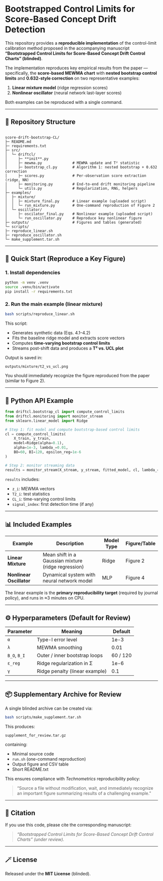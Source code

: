 
# Bootstrapped Control Limits for Score-Based Concept Drift Detection

This repository provides a **reproducible implementation** of the control-limit calibration method proposed in the accompanying manuscript  
**“Bootstrapped Control Limits for Score-Based
Concept Drift Control Charts” (blinded)**.

The implementation reproduces key empirical results from the paper — specifically, the **score-based MEWMA chart** with **nested bootstrap control limits** and **0.632-style correction** on two representative examples:
1. **Linear mixture model** (ridge regression scores)
2. **Nonlinear oscillator** (neural network last-layer scores)

Both examples can be reproduced with a single command.

---

## 🧱 Repository Structure

```

score-drift-bootstrap-CL/
├─ README.md
├─ requirements.txt
├─ src/
│  └─ driftcl/
│     ├─ **init**.py
│     ├─ mewma.py              # MEWMA update and T² statistic
│     ├─ bootstrap_cl.py       # Algorithm 1: nested bootstrap + 0.632 correction
│     ├─ scores.py             # Per-observation score extraction (ridge, NN)
│     ├─ monitoring.py         # End-to-end drift monitoring pipeline
│     └─ utils.py              # Regularization, RNG, helpers
├─ examples/
│  ├─ mixture/
│  │  ├─ mixture_final.py      # Linear example (uploaded script)
│  │  └─ run_mixture.py        # One-command reproduction of Figure 2
│  └─ oscillator/
│     ├─ oscilator_final.py    # Nonlinear example (uploaded script)
│     └─ run_oscillator.py     # Reproduce key nonlinear figure
├─ outputs/                    # Figures and tables (generated)
└─ scripts/
├─ reproduce_linear.sh
├─ reproduce_oscillator.sh
└─ make_supplement.tar.sh

````

---

## 🚀 Quick Start (Reproduce a Key Figure)

### 1. Install dependencies
```bash
python -m venv .venv
source .venv/bin/activate
pip install -r requirements.txt
````

### 2. Run the main example (linear mixture)

```bash
bash scripts/reproduce_linear.sh
```

This script:

* Generates synthetic data (Eqs. 4.1–4.2)
* Fits the baseline ridge model and extracts score vectors
* Computes **time-varying bootstrap control limits**
* Streams post-shift data and produces a **T² vs. UCL plot**

Output is saved in:

```
outputs/mixture/t2_vs_ucl.png
```

You should immediately recognize the figure reproduced from the paper (similar to Figure 2).

---

## 🧩 Python API Example

```python
from driftcl.bootstrap_cl import compute_control_limits
from driftcl.monitoring import monitor_stream
from sklearn.linear_model import Ridge

# Step 1: fit model and compute bootstrap-based control limits
cl = compute_control_limits(
    X_train, y_train,
    model=Ridge(alpha=0.1),
    alpha=1e-3, lambda_=0.01,
    BO=60, BI=120, epsilon_reg=1e-6
)

# Step 2: monitor streaming data
results = monitor_stream(X_stream, y_stream, fitted_model, cl, lambda_=0.01)
```

`results` includes:

* `z_i`: MEWMA vectors
* `T2_i`: test statistics
* `CL_i`: time-varying control limits
* `signal_index`: first detection time (if any)

---

## 📊 Included Examples

| Example                  | Description                                         | Model Type | Figure/Table |
| ------------------------ | --------------------------------------------------- | ---------- | ------------ |
| **Linear Mixture**       | Mean shift in a Gaussian mixture (ridge regression) | Ridge      | Figure 2     |
| **Nonlinear Oscillator** | Dynamical system with neural network model          | MLP        | Figure 4     |

The linear example is the **primary reproducibility target** (required by journal policy), and runs in ≈3 minutes on CPU.

---

## ⚙️ Hyperparameters (Default for Review)

| Parameter    | Meaning                        | Default  |
| ------------ | ------------------------------ | -------- |
| `α`          | Type-I error level             | 1e-3     |
| `λ`          | MEWMA smoothing                | 0.01     |
| `B_O`, `B_I` | Outer / inner bootstrap loops  | 60 / 120 |
| `ε_reg`      | Ridge regularization in Σ      | 1e-6     |
| `γ`          | Ridge penalty (linear example) | 0.1      |

---

## 📦 Supplementary Archive for Review

A single blinded archive can be created via:

```bash
bash scripts/make_supplement.tar.sh
```

This produces:

```
supplement_for_review.tar.gz
```

containing:

* Minimal source code
* `run.sh` (one-command reproduction)
* Output figure and CSV table
* Short README.txt

This ensures compliance with *Technometrics* reproducibility policy:

> “Source a file without modification, wait, and immediately recognize an important figure summarizing results of a challenging example.”

---

## 🧠 Citation

If you use this code, please cite the corresponding manuscript:

> *“Bootstrapped Control Limits for Score-Based
Concept Drift Control Charts” (under review).*

---

## 🪄 License

Released under the **MIT License** (blinded).





